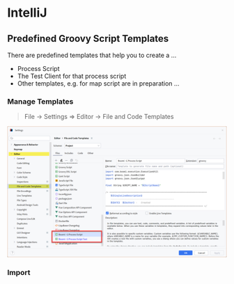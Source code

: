 # IntelliJ

## Predefined Groovy Script Templates

There are predefined templates that help you to create a …

* Process Script
* The Test Client for that process script
* Other templates, e.g. for map script are in preparation …

### Manage Templates

> File → Settings ⇒ Editor → File and Code Templates

![Untitled](<../MGF4Boomi - Groovy for Boomi bfadc9ce63764373816fa22fccd3cdc1/IntelliJ 7ef933f5f8a8444283790d03ea6f5e1e/Untitled.png>)

### Import
